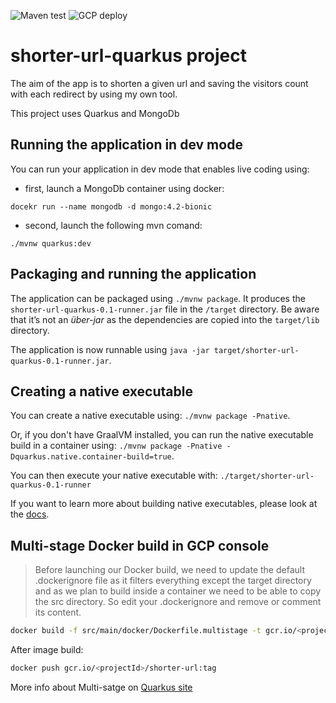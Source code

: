 ![Maven test](https://github.com/s0l0c0ding/shorter-url-quarkus/workflows/Maven%20test/badge.svg?branch=master)
![GCP deploy](https://github.com/s0l0c0ding/shorter-url-quarkus/workflows/GCP%20deploy/badge.svg)
<br>
# shorter-url-quarkus project
The aim of the app is to shorten a given url and saving the visitors count with each redirect by using my own tool.

This project uses Quarkus and MongoDb



## Running the application in dev mode

You can run your application in dev mode that enables live coding using:
- first, launch a MongoDb container using docker:
 ```
 docekr run --name mongodb -d mongo:4.2-bionic 
 ```
- second, launch the following mvn comand:
```
./mvnw quarkus:dev
```

## Packaging and running the application

The application can be packaged using `./mvnw package`.
It produces the `shorter-url-quarkus-0.1-runner.jar` file in the `/target` directory.
Be aware that it’s not an _über-jar_ as the dependencies are copied into the `target/lib` directory.

The application is now runnable using `java -jar target/shorter-url-quarkus-0.1-runner.jar`.

## Creating a native executable

You can create a native executable using: `./mvnw package -Pnative`.

Or, if you don't have GraalVM installed, you can run the native executable build in a container using: `./mvnw package -Pnative -Dquarkus.native.container-build=true`.

You can then execute your native executable with: `./target/shorter-url-quarkus-0.1-runner`

If you want to learn more about building native executables, please look at the [docs](https://quarkus.io/guides/building-native-image).

## Multi-stage Docker build in GCP console
>Before launching our Docker build, we need to update the default .dockerignore file as it filters everything except the target directory and as we plan to build inside a container we need to be able to copy the src directory. So edit your .dockerignore and remove or comment its content.
```bash
docker build -f src/main/docker/Dockerfile.multistage -t gcr.io/<projectId>/shorter-url:tag .
```
After image build:
```bash
docker push gcr.io/<projectId>/shorter-url:tag
```
More info about Multi-satge on [Quarkus site](https://quarkus.io/guides/building-native-image#using-a-multi-stage-docker-build)
